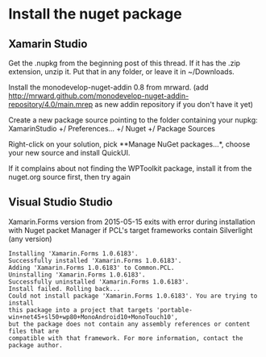 # Install the nuget package 

## Xamarin Studio

Get the .nupkg from the beginning post of this thread. If it has the .zip extension, unzip it. 
Put that in any folder, or leave it in ~/Downloads.

Install the monodevelop-nuget-addin 0.8 from mrward. 
(add http://mrward.github.com/monodevelop-nuget-addin-repository/4.0/main.mrep as new addin 
repository if you don't have it yet)

Create a new package source pointing to the folder containing your nupkg: 
XamarinStudio +/ Preferences... +/ Nuget +/ Package Sources

Right-click on your solution, pick **Manage NuGet packages...*, choose your new source 
and install QuickUI.

If it complains about not finding the WPToolkit package, install it from the nuget.org source 
first, then try again


## Visual Studio Studio

Xamarin.Forms version from 2015-05-15 exits with error during installation with Nuget 
packet Manager if PCL's target frameworks contain Silverlight (any version)

	Installing 'Xamarin.Forms 1.0.6183'.
	Successfully installed 'Xamarin.Forms 1.0.6183'.
	Adding 'Xamarin.Forms 1.0.6183' to Common.PCL.
	Uninstalling 'Xamarin.Forms 1.0.6183'.
	Successfully uninstalled 'Xamarin.Forms 1.0.6183'.
	Install failed. Rolling back...
	Could not install package 'Xamarin.Forms 1.0.6183'. You are trying to install 
	this package into a project that targets 'portable-win+net45+sl50+wp80+MonoAndroid10+MonoTouch10',
	but the package does not contain any assembly references or content files that are 
	compatible with that framework. For more information, contact the package author.

